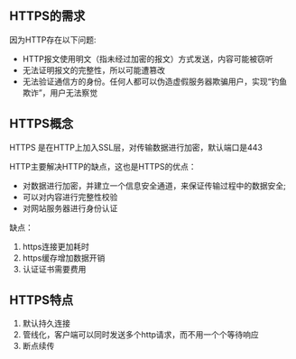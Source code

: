
## HTTPS的需求
因为HTTP存在以下问题:
* HTTP报文使用明文（指未经过加密的报文）方式发送，内容可能被窃听
* 无法证明报文的完整性，所以可能遭篡改
* 无法验证通信方的身份。任何人都可以伪造虚假服务器欺骗用户，实现“钓鱼欺诈”，用户无法察觉

## HTTPS概念
HTTPS 是在HTTP上加入SSL层，对传输数据进行加密，默认端口是443

HTTP主要解决HTTP的缺点，这也是HTTPS的优点：
* 对数据进行加密，并建立一个信息安全通道，来保证传输过程中的数据安全;
* 可以对内容进行完整性校验
* 对网站服务器进行身份认证


缺点：
1. https连接更加耗时
2. https缓存增加数据开销
3. 认证证书需要费用


## HTTPS特点
1. 默认持久连接
2. 管线化，客户端可以同时发送多个http请求，而不用一个个等待响应
3. 断点续传




